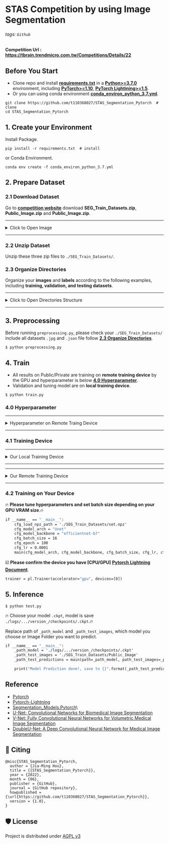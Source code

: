 # STAS Competition by using Image Segmentation 

###### tags: `Github`

**Competition Url : https://tbrain.trendmicro.com.tw/Competitions/Details/22**

##  Before You Start
* Clone repo and install [**requirements.txt**](https://github.com/t110368027/STAS_Segmentation_Pytorch/blob/main/requirements.txt "requirements.txt") in a [**Python>=3.7.0**](https://www.python.org/) environment, including [**PyTorch>=1.10**](https://pytorch.org/get-started/locally/), [**PyTorch Lightining>=1.5**](https://www.pytorchlightning.ai/).
* Or you can using conda environment [**conda_environ_python_3.7.yml**](https://github.com/t110368027/STAS_Segmentation_Pytorch/blob/main/conda_environ_python_3.7.yml "conda_environ_python_3.7.yml").

```
git clone https://github.com/t110368027/STAS_Segmentation_Pytorch  # clone
cd STAS_Segmentation_Pytorch
```
## 1. Create your Environment

Install Package.
```
pip install -r requirements.txt  # install
```
or Conda Environment.
```
conda env create -f conda_environ_python_3.7.yml
```
## 2. Prepare Dataset

### 2.1 Download Dataset
Go to [**competition website**](https://tbrain.trendmicro.com.tw/Competitions/Details/22) download **SEG_Train_Datasets.zip**, **Public_Image.zip** and **Public_Image.zip**.

---
<details>   
<summary>Click to Open Image</summary>   
<pre>
    <img src="https://i.imgur.com/VsgqDTn.png">
</pre>   
</details>

---

### 2.2 Unzip Dataset
Unzip these three zip files to `./SEG_Train_Datasets/`.

### 2.3 Organize Directories
Organize your **images** and **labels** according to the following examples, including **training, validation, and testing datasets**.

---
<details>   
<summary>Click to Open Directories Structure</summary>   
<pre><code>
STAS_Segmentation_Pytorch        
├── SEG_Train_Datasets
│   ├── Private_Image              ## Unzip by Private_Image.zip 
│   │   ├── Private_00000000.jpg
│   │   ├── Private_00000001.jpg
│   │   ├── ...
│   │   └── Private_00000183.jpg
│   │   
│   ├── Public_Image               ## Unzip by Public_Image.zip 
│   │   ├── Public_00000000.jpg
│   │   ├── Public_00000001.jpg
│   │   ├── ...
│   │   └── Public_00000130.jpg
│   │
│   ├── Train_Annotations          ## Unzip by SEG_Train_Datasets.zip
│   │   ├── 00000000.json
│   │   ├── 00000001.json
│   │   ├── ...
│   │   └── 00001052.json
│   │   
│   ├── Train_Images               ## Unzip by SEG_Train_Datasets.zip
│   │   ├── 00000000.jpg
│   │   ├── 00000001.jpg
│   │   ├── ...
│   │   └── 00001052.jpg
│   │   
│   └── set.npz                    ## Create by preprocessing.py
│
├── conda_environ_python_3.7.yml   ## Conda environment
├── preprocessing.py
├── requirements.txt
├── train.py
├── test.py
│
├── SEG_Train_Datasets.zip         ## Download these three zip files on competition url
├── Private_Image.zip
└── Public_Image.zip
</code></pre>   
</details>

---

## 3. Preprocessing
Before running `preprocessing.py`, please check your `./SEG_Train_Datasets/` include all datasets `.jpg` and `.json` file follow [**2.3 Organize Directories**](#23-Organize-Directories).
```
$ python preprocessing.py
```

## 4. Train
* All results on Public/Private are training on **remote training device** by  the GPU and hyperparameter is below [**4.0 Hyperparameter**](#40-Hyperparameter).
* Validation and tuning model are on **local training device**.

```
$ python train.py
```

### 4.0 Hyperparameter
---
<details>   
<summary>Hyperparameter on Remote Traing Device</summary>   
<pre>
    1. Model Architecture
        -   Architecture : Unet
        -   Backbone : efficientnet-b7
    2. Hyperparameter
        -   Batch Size : 16
        -   Optimizer : Adam
        -   Learning Rate : 0.0001
        -   Epochs : 100
        -   Loss = Dice loss
        -   Data Augmentation = True
</pre>   
</details>

---

### 4.1 Training Device
---
<details>   
<summary>Our Local Training Device</summary>   
<pre>
    OS : Windows 10
    IDE : Pycharm 2021.2.2
    python : 3.7
    GPU : Nvidia TITAN Xp (driver : 456.71)
    Cuda versuin : 11.1
</pre>   
</details>

---
---
<details>   
<summary>Our Remote Training Device</summary>   
<pre>
    OS : Ubuntu 18.04
    python : 3.7
    GPU : Nvidia V100*4 (driver : 460.91.03)
    Cuda versuin : 11.2
</pre>   
</details>

---

### 4.2 Training on Your Device
:fire: **Please tune hyperparameters and set batch size depending on your GPU VRAM size**.:fire: 

```python=3.7
if __name__ == "__main__":
    cfg_load_npz_path = './SEG_Train_Datasets/set.npz'
    cfg_model_arch = "Unet"
    cfg_model_backbone = "efficientnet-b7"
    cfg_batch_size = 16
    cfg_epoch = 100
    cfg_lr = 0.0001
    main(cfg_model_arch, cfg_model_backbone, cfg_batch_size, cfg_lr, cfg_epoch, cfg_load_npz_path)
```
:ballot_box_with_check: **Please confirm the device you have [CPU/GPU]** [**Pytorch Lightning Document**](https://pytorch-lightning.readthedocs.io/en/latest/accelerators/gpu_basic.html).
```python=3.7
trainer = pl.Trainer(accelerator="gpu", devices=[0])
```

## 5. Inference
```
$ python test.py
```
:fire: Choose your model `.ckpt`, model is save `./logs/.../version_/checkpoints/.ckpt`.:fire: 

Replace path of `_path_model` and `_path_test_images`, which model you choose or Image Folder you want to predict.
```python=3.7
if __name__ == "__main__":
    _path_model = './logs/.../version_/checkpoints/.ckpt'
    _path_test_images = './SEG_Train_Datasets/Public_Image'
    _path_test_predictions = main(path=_path_model, path_test_images=_path_test_images)

    print("Model Prediction done!, save to {}".format(_path_test_predictions))
```

## Reference
* [Pytorch](https://github.com/pytorch/pytorch)
* [Pytorch-Lightning](https://github.com/PyTorchLightning/pytorch-lightning)
* [Segmentation_Models.Pytorch](https://github.com/qubvel/segmentation_models.pytorch)\
* [U-Net: Convolutional Networks for Biomedical Image Segmentation
](https://arxiv.org/pdf/1505.04597.pdf)
* [V-Net: Fully Convolutional Neural Networks for Volumetric Medical Image Segmentation
](https://arxiv.org/pdf/1606.04797.pdf)
* [DoubleU-Net: A Deep Convolutional Neural Network for Medical Image Segmentation
](https://arxiv.org/pdf/2006.04868.pdf)
## 📝 Citing

```
@misc{STAS_Segmentation_Pytorch,
  author = {Jia-Ming Hou},
  title = {{STAS_Segmentation_Pytorch}},
  year = {2022},
  month = {06},
  publisher = {GitHub},
  journal = {GitHub repository},
  howpublished = {\url{https://github.com/t110368027/STAS_Segmentation_Pytorch}},
  version = {1.0}, 
}
```

## 🛡️ License
 
Project is distributed under [AGPL v3](https://)
